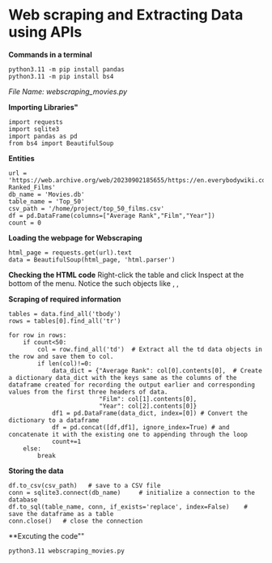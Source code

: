 # Web scraping and Extracting Data using APIs

**Commands in a terminal**
```
python3.11 -m pip install pandas
python3.11 -m pip install bs4
```

*File Name: webscraping_movies.py*

**Importing Libraries"**
```
import requests
import sqlite3
import pandas as pd
from bs4 import BeautifulSoup
```

**Entities**
```
url = 'https://web.archive.org/web/20230902185655/https://en.everybodywiki.com/100_Most_Highly-Ranked_Films'
db_name = 'Movies.db'
table_name = 'Top_50'
csv_path = '/home/project/top_50_films.csv'
df = pd.DataFrame(columns=["Average Rank","Film","Year"])
count = 0
```

**Loading the webpage for Webscraping**
```
html_page = requests.get(url).text
data = BeautifulSoup(html_page, 'html.parser')
```

**Checking the HTML code**
Right-click the table and click Inspect at the bottom of the menu.
Notice the such objects like <tbody>, <tr>, <td> 

**Scraping of required information**
```
tables = data.find_all('tbody')
rows = tables[0].find_all('tr')

for row in rows:
    if count<50:
        col = row.find_all('td')  # Extract all the td data objects in the row and save them to col.
        if len(col)!=0:
            data_dict = {"Average Rank": col[0].contents[0],  # Create a dictionary data_dict with the keys same as the columns of the dataframe created for recording the output earlier and corresponding values from the first three headers of data.
                         "Film": col[1].contents[0],
                         "Year": col[2].contents[0]}
            df1 = pd.DataFrame(data_dict, index=[0]) # Convert the dictionary to a dataframe 
            df = pd.concat([df,df1], ignore_index=True) # and concatenate it with the existing one to appending through the loop
            count+=1
    else:
        break
```

**Storing the data**
```
df.to_csv(csv_path)   # save to a CSV file
conn = sqlite3.connect(db_name)     # initialize a connection to the database
df.to_sql(table_name, conn, if_exists='replace', index=False)    # save the dataframe as a table
conn.close()   # close the connection
```

**Excuting the code""
```
python3.11 webscraping_movies.py
```
